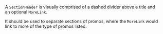 A `SectionHeader` is visually comprised of a dashed divider above a title and an optional `MoreLink`.

It should be used to separate sections of promos, where the `MoreLink` would link to more of the type of promos listed.
